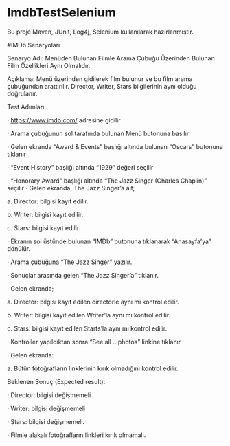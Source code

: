 # ImdbTestSelenium 

Bu proje Maven, JUnit, Log4j, Selenium kullanılarak hazırlanmıştır. 

#IMDb Senaryoları

Senaryo Adı: Menüden Bulunan Filmle Arama Çubuğu Üzerinden Bulunan Film Özellikleri Aynı Olmalıdır.

Açıklama: Menü üzerinden gidilerek film bulunur ve bu film arama çubuğundan arattırılır. Director, Writer, Stars bilgilerinin aynı olduğu doğrulanır.

Test Adımları:

· https://www.imdb.com/ adresine gidilir

· Arama çubuğunun sol tarafında bulunan Menü butonuna basılır

· Gelen ekranda “Award & Events” başlığı altında bulunan “Oscars” butonuna tıklanır

· “Event History” başlığı altında “1929” değeri seçilir

· “Honorary Award” başlığı altında “The Jazz Singer (Charles Chaplin)” seçilir
· Gelen ekranda, The Jazz Singer’a ait;

a. Director: bilgisi kayıt edilir.

b. Writer: bilgisi kayıt edilir.

c. Stars: bilgisi kayıt edilir.

· Ekranın sol üstünde bulunan “IMDb” butonuna tıklanarak “Anasayfa’ya” dönülür.

· Arama çubuğuna “The Jazz Singer” yazılır.

· Sonuçlar arasında gelen “The Jazz Singer’a” tıklanır.

· Gelen ekranda;

a. Director: bilgisi kayıt edilen directorle aynı mı kontrol edilir.

b. Writer: bilgisi kayıt edilen Writer’la aynı mı kontrol edilir.

c. Stars: bilgisi kayıt edilen Starts’la aynı mı kontrol edilir.

· Kontroller yapıldıktan sonra “See all .. photos” linkine tıklanır

· Gelen ekranda:

a. Bütün fotoğrafların linklerinin kırık olmadığını kontrol edilir.


Beklenen Sonuç (Expected result):

· Director: bilgisi değişmemeli

· Writer: bilgisi değişmemeli

· Stars: bilgisi değişmemeli.

· Filmle alakalı fotoğrafların linkleri kırık olmamalı.
